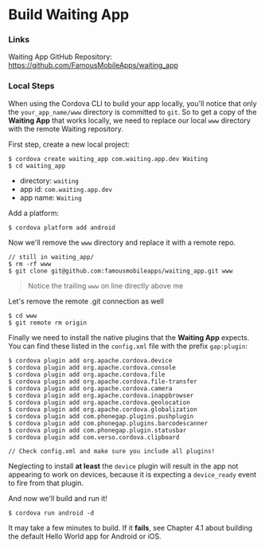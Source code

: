 # Build Waiting App


### Links

Waiting App GitHub Repository:  https://github.com/FamousMobileApps/waiting_app

### Local Steps

When using the Cordova CLI to build your app locally, you'll notice that only the `your_app_name/www` directory is committed to `git`. So to get a copy of the __Waiting App__ that works locally, we need to replace our local `www` directory with the remote Waiting repository.

First step, create a new local project:

    $ cordova create waiting_app com.waiting.app.dev Waiting
    $ cd waiting_app

- directory: `waiting`
- app id: `com.waiting.app.dev`
- app name: `Waiting`

Add a platform:

    $ cordova platform add android

Now we'll remove the `www` directory and replace it with a remote repo.

    // still in waiting_app/
    $ rm -rf www
    $ git clone git@github.com:famousmobileapps/waiting_app.git www

> Notice the trailing `www` on line directly above me

Let's remove the remote .git connection as well

    $ cd www
    $ git remote rm origin

Finally we need to install the native plugins that the __Waiting App__ expects. You can find these listed in the `config.xml` file with the prefix `gap:plugin`:

    $ cordova plugin add org.apache.cordova.device
    $ cordova plugin add org.apache.cordova.console
    $ cordova plugin add org.apache.cordova.file
    $ cordova plugin add org.apache.cordova.file-transfer
    $ cordova plugin add org.apache.cordova.camera
    $ cordova plugin add org.apache.cordova.inappbrowser
    $ cordova plugin add org.apache.cordova.geolocation
    $ cordova plugin add org.apache.cordova.globalization
    $ cordova plugin add com.phonegap.plugins.pushplugin
    $ cordova plugin add com.phonegap.plugins.barcodescanner
    $ cordova plugin add com.phonegap.plugin.statusbar
    $ cordova plugin add com.verso.cordova.clipboard
    
    // Check config.xml and make sure you include all plugins! 
    

Neglecting to install __at least__ the `device` plugin will result in the app not appearing to work on devices, because it is expecting a `device_ready` event to fire from that plugin.

And now we'll build and run it!

    $ cordova run android -d

It may take a few minutes to build. If it __fails__, see Chapter 4.1 about building the default Hello World app for Android or iOS.


